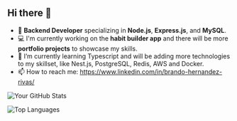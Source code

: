 ## Hi there 👋

- 🎯 **Backend Developer** specializing in **Node.js**, **Express.js**, and **MySQL**.
- 💻 I'm currently working on the **habit builder app** and there will be more **portfolio projects** to showcase my skills.  
- 🌱 I’m currently learning Typescript and will be adding more technologies to my skillset, like Nest.js, PostgreSQL, Redis, AWS and Docker.
- 📫 How to reach me: https://www.linkedin.com/in/brando-hernandez-rivas/

![Your GitHub Stats](https://github-readme-stats.vercel.app/api?username=brando1607&show_icons=true&theme=radical)

![Top Languages](https://github-readme-stats.vercel.app/api/top-langs/?username=brando1607&layout=compact&theme=radical)

